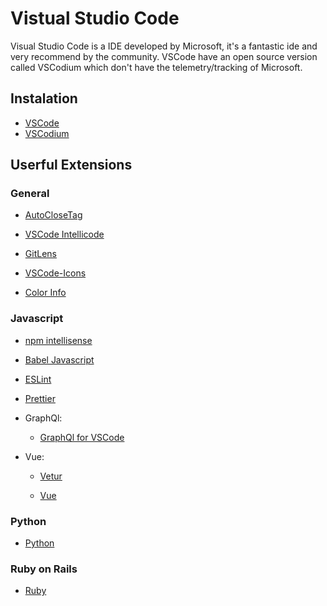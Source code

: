 # Vistual Studio Code

Visual Studio Code is a IDE developed by Microsoft, it's a fantastic ide and very recommend by the community. VSCode have an open source version called VSCodium which don't have the telemetry/tracking of Microsoft.

## Instalation

* [VSCode](https://code.visualstudio.com/)
* [VSCodium](https://vscodium.com/)

## Userful Extensions

### General

* [AutoCloseTag](https://marketplace.visualstudio.com/items?itemName=formulahendry.auto-close-tag)

* [VSCode Intellicode](https://marketplace.visualstudio.com/items?itemName=VisualStudioExptTeam.vscodeintellicode)

* [GitLens](https://marketplace.visualstudio.com/items?itemName=eamodio.gitlens)

* [VSCode-Icons](https://marketplace.visualstudio.com/items?itemName=vscode-icons-team.vscode-icons)

* [Color Info](https://marketplace.visualstudio.com/items?itemName=bierner.color-info)

### Javascript

* [npm intellisense](https://marketplace.visualstudio.com/items?itemName=christian-kohler.npm-intellisense)

* [Babel Javascript](https://marketplace.visualstudio.com/items?itemName=mgmcdermott.vscode-language-babel)

* [ESLint](https://marketplace.visualstudio.com/items?itemName=dbaeumer.vscode-eslint)

* [Prettier](https://marketplace.visualstudio.com/items?itemName=esbenp.prettier-vscode)

* GraphQl:

  * [GraphQl for VSCode](https://marketplace.visualstudio.com/items?itemName=kumar-harsh.graphql-for-vscode)

* Vue:

  * [Vetur](https://marketplace.visualstudio.com/items?itemName=octref.vetur)

  * [Vue](https://marketplace.visualstudio.com/items?itemName=jcbuisson.vue)

### Python

* [Python](https://marketplace.visualstudio.com/items?itemName=ms-python.python)

### Ruby on Rails

* [Ruby](https://marketplace.visualstudio.com/items?itemName=rebornix.Ruby)
